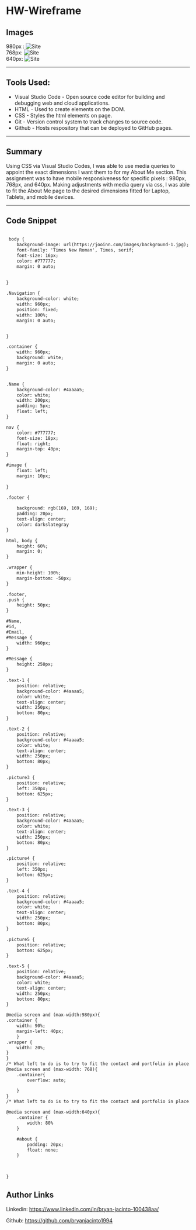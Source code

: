 # HW-Wireframe

## Images
980px : 
![Site](980.png)
<br>
768px:
![Site](768.png)
<br>
640px:
![Site](640.png)

<hr>

## Tools Used:

* Visual Studio Code - Open source code editor for building and debugging web and cloud applications.
* HTML - Used to create elements on the DOM.
* CSS - Styles the html elements on page. 
* Git - Version control system to track changes to source code.
* Github - Hosts respository that can be deployed to GitHub pages.

<hr>

## Summary

Using CSS via Visual Studio Codes, I was able to use media queries to appoint the exact dimensions I want them to for my About Me section. This assignment was to have mobile responsiveness for specific pixels : 980px, 768px, and 640px. Making adjustments with media query via css, I was able to fit the About Me page to the desired dimensions fitted for Laptop, Tablets, and mobile devices.

<hr>

## Code Snippet


```html

 body {
    background-image: url(https://jooinn.com/images/background-1.jpg);
    font-family: 'Times New Roman', Times, serif;
    font-size: 16px;
    color: #777777;
    margin: 0 auto;
    
    
}

.Navigation {
    background-color: white;
    width: 960px;
    position: fixed;
    width: 100%;
    margin: 0 auto;


}

.container {
    width: 960px;
    background: white;
    margin: 0 auto;
}


.Name {
    background-color: #4aaaa5;
    color: white;
    width: 200px;
    padding: 5px;
    float: left;
}

nav {
    color: #777777;
    font-size: 18px;
    float: right;
    margin-top: 40px;
}

#image {
    float: left;
    margin: 10px;
    
}

.footer {
    
    background: rgb(169, 169, 169);
    padding: 20px;
    text-align: center;
    color: darkslategray
}

html, body {
    height: 60%;
    margin: 0;
}

.wrapper {
    min-height: 100%;
    margin-bottom: -50px;
}

.footer,
.push {
    height: 50px;
}

#Name,
#id,
#Email,
#Message {
    width: 960px;
}

#Message {
    height: 250px;
}

.text-1 {
    position: relative;
    background-color: #4aaaa5;
    color: white;
    text-align: center;
    width: 250px;
    bottom: 80px;
}

.text-2 {
    position: relative;
    background-color: #4aaaa5;
    color: white;
    text-align: center;
    width: 250px;
    bottom: 80px;
}

.picture3 {
    position: relative;
    left: 350px;
    bottom: 625px;
}

.text-3 {
    position: relative;
    background-color: #4aaaa5;
    color: white;
    text-align: center;
    width: 250px;
    bottom: 80px;
}

.picture4 {
    position: relative;
    left: 350px;
    bottom: 625px;
}

.text-4 {
    position: relative;
    background-color: #4aaaa5;
    color: white;
    text-align: center;
    width: 250px;
    bottom: 80px;
}

.picture5 {
    position: relative;
    bottom: 625px;
}

.text-5 {
    position: relative;
    background-color: #4aaaa5;
    color: white;
    text-align: center;
    width: 250px;
    bottom: 80px;
}

@media screen and (max-width:980px){
.container {
    width: 90%;
    margin-left: 40px;
    }
.wrapper {
    width: 20%;
}
}
/* What left to do is to try to fit the contact and portfolio in place. Also needs to make width form smaller. About me section is working fine*/
@media screen and (max-width: 768){
    .container{
        overflow: auto;

    }
} 
/* What left to do is to try to fit the contact and portfolio in place. Another thing is to try to get the boxes to stack on top of each other in portfolio and the Navigation tab links to be placed under the "Name". About me section is working fine*/

@media screen and (max-width:640px){
    .container {
        width: 80%
    }

    #about {
        padding: 20px;
        float: none;
    }

    
   
}
```
## Author Links
Linkedin: https://www.linkedin.com/in/bryan-jacinto-100438aa/

Github:
https://github.com/bryanjacinto1994





 
